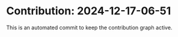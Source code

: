 # Contribution: 2024-12-17-06-51
This is an automated commit to keep the contribution graph active.

